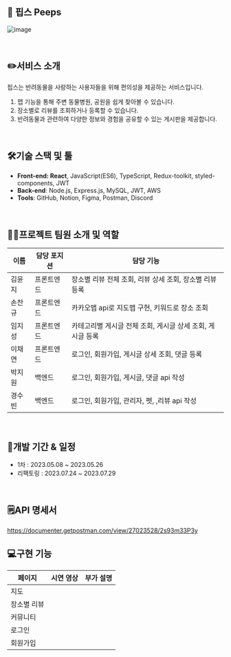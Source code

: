 ## 🐶 핍스 Peeps
![image](https://github.com/deepbbo/peeps_front-end/assets/126065194/ea649e9e-df0d-45a9-a979-c8f6eea3d96e)

<br />

## ✏️서비스 소개

핍스는 반려동물을 사랑하는 사용자들을 위해 편의성을 제공하는 서비스입니다. 

1. 맵 기능을 통해 주변 동물병원, 공원을 쉽게 찾아볼 수 있습니다.
2. 장소별로 리뷰를 조회하거나 등록할 수 있습니다. 
3. 반려동물과 관련하여 다양한 정보와 경험을 공유할 수 있는 게시판을 제공합니다.
<br />


## 🛠️기술 스택 및 툴

- **Front-end: React**, JavaScript(ES6), TypeScript, Redux-toolkit, styled-components, JWT
- **Back-end**: Node.js, Express.js, MySQL, JWT, AWS
- **Tools**: GitHub, Notion, Figma, Postman, Discord
<br />


## 🙋‍♀️프로젝트 팀원 소개 및 역할

| 이름 | 담당 포지션 | 담당 기능  |
| --- | --- | --- |
| 김윤지 | 프론트엔드 | 장소별 리뷰 전체 조회, 리뷰 상세 조회, 장소별 리뷰 등록  |
| 손찬규 | 프론트엔드 | 카카오맵 api로 지도맵 구현, 키워드로 장소 조회   |
| 임지성 | 프론트엔드 | 카테고리별 게시글 전체 조회, 게시글 상세 조회, 게시글 등록 |
| 이채연 | 프론트엔드 | 로그인, 회원가입, 게시글 상세 조회, 댓글 등록 |
| 박지원 | 백엔드 | 로그인, 회원가입, 게시글, 댓글 api 작성 |
| 경수빈  | 백엔드  | 로그인, 회원가입, 관리자, 펫, ,리뷰 api 작성  |
<br />


## 📆개발 기간 & 일정

- 1차 : 2023.05.08 ~ 2023.05.26
- 리팩토링 : 2023.07.24 ~ 2023.07.29
<br />

## 🗒️API 명세서

https://documenter.getpostman.com/view/27023528/2s93m33P3y
<br />


## 💻구현 기능

| 페이지 | 시연 영상 | 부가 설명 |
| --- | --- | --- |
| 지도 |  |  |
| 장소별 리뷰 |  |  |
| 커뮤니티 |  |  |
| 로그인  |  |  |
| 회원가입  |  |  |
